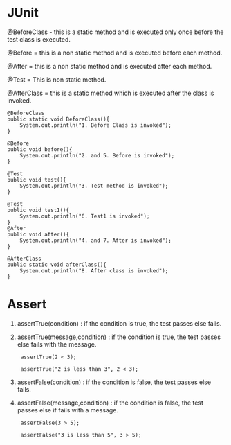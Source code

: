 # JUnit

@BeforeClass - this is a static method and is executed only once before the test class is executed.

@Before = this is a non static method and is executed before each method.

@After = this is a non static method and is executed after each method.

@Test = This is non static method.

@AfterClass = this is a static method which is executed after the class is invoked.


    @BeforeClass
    public static void BeforeClass(){
        System.out.println("1. Before Class is invoked");
    }

    @Before
    public void before(){
        System.out.println("2. and 5. Before is invoked");
    }

    @Test
    public void test(){
        System.out.println("3. Test method is invoked");
    }

    @Test
    public void test1(){
        System.out.println("6. Test1 is invoked");
    }
    @After
    public void after(){
        System.out.println("4. and 7. After is invoked");
    }

    @AfterClass
    public static void afterClass(){
        System.out.println("8. After class is invoked");
    }
    
    
# Assert

1. assertTrue(condition) : if the condition is true, the test passes else fails.
2. assertTrue(message,condition) : if the condition is true, the test passes else fails with the message.

        assertTrue(2 < 3);
        
        assertTrue("2 is less than 3", 2 < 3);
        
3. assertFalse(condition) : if the condition is false, the test passes else fails.
4. assertFalse(message,condition) : if the condition is false, the test passes else if fails with a message.

        assertFalse(3 > 5);
        
        assertFalse("3 is less than 5", 3 > 5);
